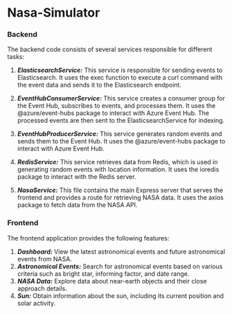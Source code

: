 # Nasa-Simulator


### Backend

The backend code consists of several services responsible for different tasks:
1. ***ElasticsearchService:*** This service is responsible for sending events to Elasticsearch. It uses the exec function to execute a curl command with the event data and sends it to the Elasticsearch endpoint.

2. ***EventHubConsumerService:*** This service creates a consumer group for the Event Hub, subscribes to events, and processes them. It uses the @azure/event-hubs package to interact with Azure Event Hub. The processed events are then sent to the ElasticsearchService for indexing.

3. ***EventHubProducerService:*** This service generates random events and sends them to the Event Hub. It uses the @azure/event-hubs package to interact with Azure Event Hub.

4. ***RedisService:*** This service retrieves data from Redis, which is used in generating random events with location information. It uses the ioredis package to interact with the Redis server.

5. ***NasaService:*** This file contains the main Express server that serves the frontend and provides a route for retrieving NASA data. It uses the axios package to fetch data from the NASA API.

### Frontend
The frontend application provides the following features:

1. ***Dashboard:*** View the latest astronomical events and future astronomical events from NASA.
2. ***Astronomical Events:*** Search for astronomical events based on various criteria such as bright star, informing factor, and date range.
3. ***NASA Data:*** Explore data about near-earth objects and their close approach details.
4. ***Sun:*** Obtain information about the sun, including its current position and solar activity.
